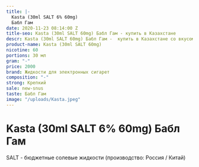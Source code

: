 ```yaml
---
title: |-
  Kasta (30ml SALT 6% 60mg)
  Бабл Гам
date: 2020-11-23 08:14:00 Z
title-seo: Kasta (30ml SALT 60mg) Бабл Гам - купить в Казахстане
descr: Kasta (30ml SALT 60mg) Бабл Гам -  купить в Казахстане со вкусом жвачки .
product-name: Kasta (30ml SALT 60mg)
nicotine: 60
portions: 30 мл
gram: "-"
price: 2000
brand: Жидкости для электронных сигарет
composition: "-"
strong: Крепкий
sale: new-snus
taste: Бабл Гам
image: "/uploads/Kasta.jpeg"
---
```


# Kasta (30ml SALT 6% 60mg) Бабл Гам
SALT - бюджетные солевые жидкости (производство: Россия / Китай)